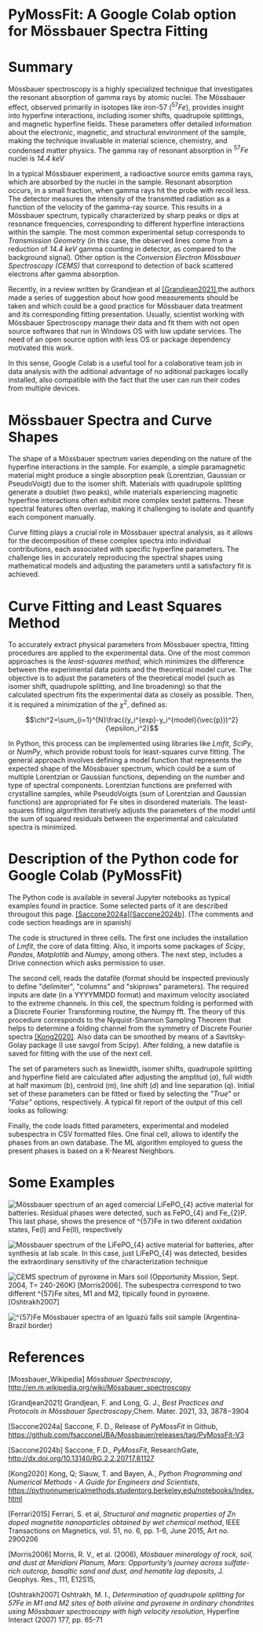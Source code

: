 # PyMossFit: A Google Colab option for Mössbauer Spectra Fitting

# Summary
Mössbauer spectroscopy is a highly specialized technique that investigates the resonant absorption of gamma rays by atomic nuclei. The Mössbauer effect, observed primarily in isotopes like iron-57 ($^{57}Fe$), provides insight into hyperfine interactions, including isomer shifts, quadrupole splittings, and magnetic hyperfine fields. These parameters offer detailed information about the electronic, magnetic, and structural environment of the sample, making the technique invaluable in material science, chemistry, and condensed matter physics. The gamma ray of resonant absorption in $^{57}Fe$ nuclei is *14.4 keV* 

In a typical Mössbauer experiment, a radioactive source emits gamma rays, which are absorbed by the nuclei in the sample. Resonant absorption occurs, in a small fraction, when gamma rays hit the probe with recoil less. The detector measures the intensity of the transmitted radiation as a function of the velocity of the gamma-ray source. This results in a Mössbauer spectrum, typically characterized by sharp peaks or dips at resonance frequencies, corresponding to different hyperfine interactions within the sample. The most common experimental setup corresponds to *Transmission Geometry* (in this case, the observed lines come from a reduction of *14.4 keV* gamma counting in detector, as compared to the background signal). Other option is the *Conversion Electron Mössbauer Spectroscopy (CEMS)* that correspond to detection of back scattered electrons after gamma absorption. 

Recently, in a review written by Grandjean et al [[Grandjean2021]](https://doi.org/10.1021/acs.chemmater.1c00326),the authors made a series of suggestion about how good measurements should be taken and which could be a good practice for Mössbauer data treatment and its corresponding fitting presentation.
Usually, scientist working with Mössbauer Spectroscopy manage their data and fit them with not open source softwares that run in Windows OS with low update services. The need of an open source option with less OS or package dependency motivated this work.

In this sense, Google Colab is a useful tool for a colaborative team job in data analysis with the aditional advantage of no aditional packages locally installed, also compatible with the fact that the user can run their codes from multiple devices.

# Mössbauer Spectra and Curve Shapes
The shape of a Mössbauer spectrum varies depending on the nature of the hyperfine interactions in the sample. For example, a simple paramagnetic material might produce a single absorption peak (Lorentzian, Gaussian  or PseudoVoigt) due to the isomer shift. Materials with quadrupole splitting generate a doublet (two peaks), while materials experiencing magnetic hyperfine interactions often exhibit more complex sextet patterns. These spectral features often overlap, making it challenging to isolate and quantify each component manually.

Curve fitting plays a crucial role in Mössbauer spectral analysis, as it allows for the decomposition of these complex spectra into individual contributions, each associated with specific hyperfine parameters. The challenge lies in accurately reproducing the spectral shapes using mathematical models and adjusting the parameters until a satisfactory fit is achieved.

# Curve Fitting and Least Squares Method
To accurately extract physical parameters from Mössbauer spectra, fitting procedures are applied to the experimental data. One of the most common approaches is the *least-squares method*, which minimizes the difference between the experimental data points and the theoretical model curve. The objective is to adjust the parameters of the theoretical model (such as isomer shift, quadrupole splitting, and line broadening) so that the calculated spectrum fits the experimental data as closely as possible. Then, it is required a minimization of the $\chi^2$, defined as:

$$\chi^2=\sum_{i=1}^{N}\frac{(y_i^{exp}-y_i^{model}(\vec{p}))^2}{\epsilon_i^2}$$

In Python, this process can be implemented using libraries like *Lmfit*, *SciPy*, or *NumPy*, which provide robust tools for least-squares curve fitting. The general approach involves defining a model function that represents the expected shape of the Mössbauer spectrum, which could be a sum of multiple Lorentzian or Gaussian functions, depending on the number and type of spectral components. Lorentzian functions are preferred with crystalline samples, while PseudoVoigts (sum of Lorentzian and Gaussian functions) are appropriated for Fe sites in disordered materials. The least-squares fitting algorithm iteratively adjusts the parameters of the model until the sum of squared residuals between the experimental and calculated spectra is minimized.

# Description of the Python code for Google Colab (PyMossFit)
The Python code is available in several Jupyter notebooks as typical examples found in practice. Some selected parts of it are described througout this page.
[[Saccone2024a]](https://github.com/fsacconeUBA/Mossbauer/releases/tag/PyMossFit-V3)[[Saccone2024b]](http://dx.doi.org/10.13140/RG.2.2.20717.81127). (The comments and code section headings are in spanish)

The code is structured in three cells. The first one includes the installation of *Lmfit*, the core of data fitting. Also, it imports some packages of *Scipy*, *Pandas*, *Matplotlib* and *Numpy*, among others. The next step, includes a Drive connection which asks permission to user.




The second cell, reads the datafile (format should be inspected previously to define "delimiter", "columns" and "skiprows" parameters). The required inputs are date (in a YYYYMMDD format) and maximum velocity asociated to the extreme channels.
In this cell, the spectrum folding is performed with a Discrete Fourier Transforming routine, the Numpy fft. The theory of this procedure corresponds to the Nyquist-Shannon Sampling Theorem that helps to determine a folding channel from the symmetry of Discrete Fourier spectra [[Kong2020]](https://pythonnumericalmethods.studentorg.berkeley.edu/notebooks/chapter24.02-Discrete-Fourier-Transform.html). Also data can be smoothed by means of a Savitsky-Golay package (I use savgol from Scipy). After folding, a new datafile is saved for fitting with the use of the next cell. 




The set of parameters such as linewidth, isomer shifts, quadrupole splitting and hyperfine field are calculated after adjusting the amplitud (*a*), full width at half maximum (*b*), centroid (*m*), line shift (*d*) and line separation (*q*). Initial set of these parameters can be fitted or fixed by selecting the *"True*" or *"False"* options, respectively. A typical fit report of the output of this cell looks as following:




Finally, the code loads fitted parameters, experimental and modeled subespectra in CSV formatted files. One final cell, allows to identify the phases from an own database. The ML algorithm employed to guess the present phases is based on a K-Nearest Neighbors.





# Some Examples

![Mössbauer spectrum of an aged comercial $LiFePO_{4}$ active material for batteries. Residual phases were detected, such as $FePO_{4}$ and $Fe_{2}P$. This last phase, shows the presence of $^{57}Fe$ in two diferent oxidation states, *Fe(I)* and *Fe(II)*, respectively](doc/Aged_SSLFP.png)

![Mössbauer spectrum of the $LiFePO_{4}$ active material for batteries, after synthesis at lab scale. In this case, just $LiFePO_{4}$ was detected, besides the extraordinary sensitivity of the 
characterization technique](doc/SSLFP.png)

![CEMS spectrum of pyroxene in Mars soil (Opportunity Mission, Sept. 2004, T= 240-260K) [[Morris2006]](https://doi.org/10.1029/2006JE002791). The subespectra correspond to two different $^{57}Fe$ sites, M1 and M2, tipically found in pyroxene. [[Oshtrakh2007]](https://doi.org/10.1007/s10751-008-9646-4)](doc/Opportunity.png)


![$^{57}Fe$ Mössbauer spectra of an Iguazú falls soil sample (Argentina-Brazil border)](doc/Iguazú.png)

# References
[Mossbauer_Wikipedia] *Mössbauer Spectroscopy*, http://en.m.wikipedia.org/wiki/Mössbauer_spectroscopy

[Grandjean2021] Grandjean, F. and Long, G. J., *Best Practices and Protocols in Mössbauer Spectroscopy*,Chem. Mater. 2021, 33, 3878−3904 

[Saccone2024a] Saccone, F. D., Release of *PyMossFit* in Github, https://github.com/fsacconeUBA/Mossbauer/releases/tag/PyMossFit-V3

[Saccone2024b] Saccone, F.D., *PyMossFit*, ResearchGate, http://dx.doi.org/10.13140/RG.2.2.20717.81127

[Kong2020] Kong, Q; Siauw, T. and Bayen, A., *Python Programming and Numerical Methods - A Guide for Engineers and Scientists*, https://pythonnumericalmethods.studentorg.berkeley.edu/notebooks/Index.html

[Ferrari2015] Ferrari, S. et al, *Structural and magnetic properties of Zn doped magnetite nanoparticles obtained by wet chemical method*, IEEE Transactions on Magnetics, vol. 51, no. 6, pp. 1-6, June 2015, Art no. 2900206

[Morris2006] Morris, R. V., et al. (2006), *Mösbauer mineralogy of rock, soil, and dust at Meridiani Planum, Mars: Opportunity’s
journey across sulfate-rich outcrop, basaltic sand and dust, and hematite lag deposits*, J. Geophys. Res., 111, E12S15,

[Oshtrakh2007] Oshtrakh, M. I., *Determination of quadrupole splitting for 57Fe in M1
and M2 sites of both olivine and pyroxene in ordinary
chondrites using Mössbauer spectroscopy with high
velocity resolution*, Hyperfine Interact (2007) 177, pp. 65-71
